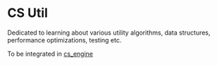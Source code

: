 # CS Util

Dedicated to learning about various utility algorithms, data structures, performance optimizations, testing etc.

To be integrated in [cs_engine](https://github.com/CubeSauce/cs_engine)
